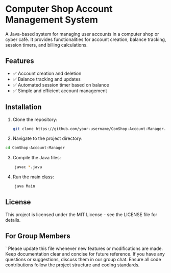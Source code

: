 # Computer Shop Account Management System

A Java-based system for managing user accounts in a computer shop or cyber café. It provides functionalities for account creation, balance tracking, session timers, and billing calculations.

## Features
- ✅ Account creation and deletion
- ✅ Balance tracking and updates
- ✅ Automated session timer based on balance
- ✅ Simple and efficient account management

## Installation
1. Clone the repository:
   ```bash
   git clone https://github.com/your-username/ComShop-Account-Manager.git
   ```
2. Navigate to the project directory:
  ```bash
  cd ComShop-Account-Manager
  ```
3. Compile the Java files:
```bash
    javac *.java
```
4. Run the main class:
```bash
    java Main
```

## License

This project is licensed under the MIT License - see the LICENSE file for details.

## For Group Members
`
    Please update this file whenever new features or modifications are made.
    Keep documentation clear and concise for future reference.
    If you have any questions or suggestions, discuss them in our group chat.
    Ensure all code contributions follow the project structure and coding standards.

